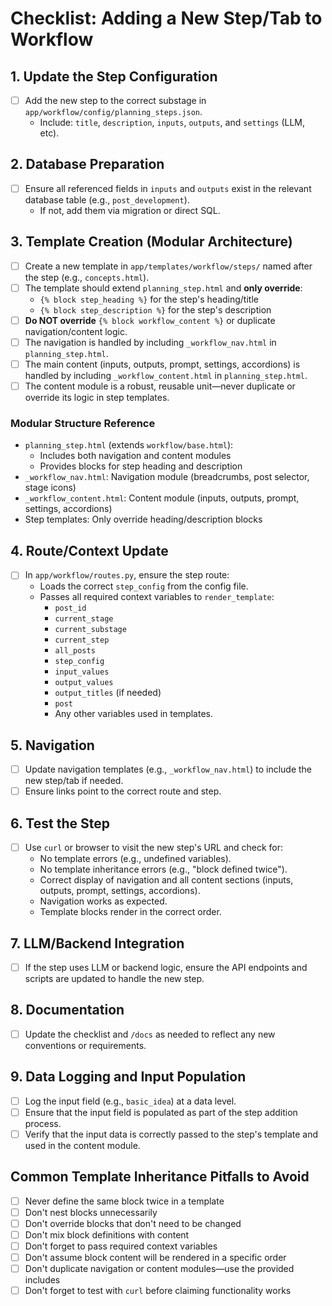 # Checklist: Adding a New Step/Tab to Workflow

## 1. Update the Step Configuration
- [ ] Add the new step to the correct substage in `app/workflow/config/planning_steps.json`.
  - Include: `title`, `description`, `inputs`, `outputs`, and `settings` (LLM, etc).

## 2. Database Preparation
- [ ] Ensure all referenced fields in `inputs` and `outputs` exist in the relevant database table (e.g., `post_development`).
  - If not, add them via migration or direct SQL.

## 3. Template Creation (Modular Architecture)
- [ ] Create a new template in `app/templates/workflow/steps/` named after the step (e.g., `concepts.html`).
- [ ] The template should extend `planning_step.html` and **only override**:
  - `{% block step_heading %}` for the step's heading/title
  - `{% block step_description %}` for the step's description
- [ ] **Do NOT override** `{% block workflow_content %}` or duplicate navigation/content logic.
- [ ] The navigation is handled by including `_workflow_nav.html` in `planning_step.html`.
- [ ] The main content (inputs, outputs, prompt, settings, accordions) is handled by including `_workflow_content.html` in `planning_step.html`.
- [ ] The content module is a robust, reusable unit—never duplicate or override its logic in step templates.

### Modular Structure Reference
- `planning_step.html` (extends `workflow/base.html`):
  - Includes both navigation and content modules
  - Provides blocks for step heading and description
- `_workflow_nav.html`: Navigation module (breadcrumbs, post selector, stage icons)
- `_workflow_content.html`: Content module (inputs, outputs, prompt, settings, accordions)
- Step templates: Only override heading/description blocks

## 4. Route/Context Update
- [ ] In `app/workflow/routes.py`, ensure the step route:
  - Loads the correct `step_config` from the config file.
  - Passes all required context variables to `render_template`:
    - `post_id`
    - `current_stage`
    - `current_substage`
    - `current_step`
    - `all_posts`
    - `step_config`
    - `input_values`
    - `output_values`
    - `output_titles` (if needed)
    - `post`
    - Any other variables used in templates.

## 5. Navigation
- [ ] Update navigation templates (e.g., `_workflow_nav.html`) to include the new step/tab if needed.
- [ ] Ensure links point to the correct route and step.

## 6. Test the Step
- [ ] Use `curl` or browser to visit the new step's URL and check for:
  - No template errors (e.g., undefined variables).
  - No template inheritance errors (e.g., "block defined twice").
  - Correct display of navigation and all content sections (inputs, outputs, prompt, settings, accordions).
  - Navigation works as expected.
  - Template blocks render in the correct order.

## 7. LLM/Backend Integration
- [ ] If the step uses LLM or backend logic, ensure the API endpoints and scripts are updated to handle the new step.

## 8. Documentation
- [ ] Update the checklist and `/docs` as needed to reflect any new conventions or requirements.

## 9. Data Logging and Input Population
- [ ] Log the input field (e.g., `basic_idea`) at a data level.
- [ ] Ensure that the input field is populated as part of the step addition process.
- [ ] Verify that the input data is correctly passed to the step's template and used in the content module.

## Common Template Inheritance Pitfalls to Avoid
- [ ] Never define the same block twice in a template
- [ ] Don't nest blocks unnecessarily
- [ ] Don't override blocks that don't need to be changed
- [ ] Don't mix block definitions with content
- [ ] Don't forget to pass required context variables
- [ ] Don't assume block content will be rendered in a specific order
- [ ] Don't duplicate navigation or content modules—use the provided includes
- [ ] Don't forget to test with `curl` before claiming functionality works 